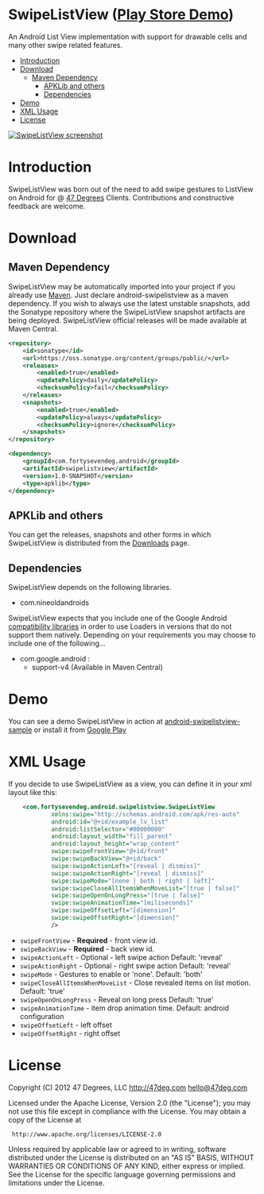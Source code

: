 SwipeListView ([Play Store Demo][1])
=============

An Android List View implementation with support for drawable cells and many other swipe related features.

- [Introduction](#introduction)
- [Download](#download)
  - [Maven Dependency](#maven-dependency)
	- [APKLib and others](#apklib-and-others)
	- [Dependencies](#dependencies)
- [Demo](#demo)
- [XML Usage](#xml-usage)
- [License](#license)
 
[![SwipeListView screenshot][6]][7]

# Introduction

SwipeListView was born out of the need to add swipe gestures to ListView on Android for 
@ [47 Degrees][4] Clients. Contributions and constructive feedback are welcome.

# Download

## Maven Dependency

SwipeListView may be automatically imported into your project if you already use [Maven](http://maven.apache.org/). 
Just declare android-swipelistview as a maven dependency.
If you wish to always use the latest unstable snapshots, add the Sonatype repository where the SwipeListView 
snapshot artifacts are being deployed.
SwipeListView official releases will be made available at Maven Central.

```xml
<repository>
    <id>sonatype</id>
    <url>https://oss.sonatype.org/content/groups/public/</url>
    <releases>
        <enabled>true</enabled>
        <updatePolicy>daily</updatePolicy>
        <checksumPolicy>fail</checksumPolicy>
    </releases>
    <snapshots>
        <enabled>true</enabled>
        <updatePolicy>always</updatePolicy>
        <checksumPolicy>ignore</checksumPolicy>
    </snapshots>
</repository>

<dependency>
    <groupId>com.fortysevendeg.android</groupId>
    <artifactId>swipelistview</artifactId>
    <version>1.0-SNAPSHOT</version>
    <type>apklib</type>
</dependency>
```
## APKLib and others

You can get the releases, snapshots and other forms in which SwipeListView is distributed from the
[Downloads][5] page.

## Dependencies

SwipeListView depends on the following libraries.

- com.nineoldandroids 

SwipeListView expects that you include one of the Google Android [compatibility libraries][3] in order to use Loaders in versions that do not support them natively.
Depending on your requirements you may choose to include one of the following...

- com.google.android :
    - support-v4 (Available in Maven Central)

# Demo

You can see a demo SwipeListView in action at [android-swipelistview-sample][2] or install it from [Google Play][1]


# XML Usage

If you decide to use SwipeListView as a view, you can define it in your xml layout like this:

```xml
    <com.fortysevendeg.android.swipelistview.SwipeListView
            xmlns:swipe="http://schemas.android.com/apk/res-auto"
            android:id="@+id/example_lv_list"
            android:listSelector="#00000000"
            android:layout_width="fill_parent"
            android:layout_height="wrap_content"
            swipe:swipeFrontView="@+id/front"
            swipe:swipeBackView="@+id/back"
            swipe:swipeActionLeft="[reveal | dismiss]"
            swipe:swipeActionRight="[reveal | dismiss]"
            swipe:swipeMode="[none | both | right | left]"
            swipe:swipeCloseAllItemsWhenMoveList="[true | false]"
            swipe:swipeOpenOnLongPress="[true | false]"
            swipe:swipeAnimationTime="[miliseconds]"
            swipe:swipeOffsetLeft="[dimension]"
            swipe:swipeOffsetRight="[dimension]"
            />
```

* `swipeFrontView` - **Required** - front view id.
* `swipeBackView` - **Required** - back view id.
* `swipeActionLeft` - Optional - left swipe action Default: 'reveal'
* `swipeActionRight` - Optional - right swipe action Default: 'reveal'
* `swipeMode` - Gestures to enable or 'none'. Default: 'both'
* `swipeCloseAllItemsWhenMoveList` - Close revealed items on list motion. Default: 'true'
* `swipeOpenOnLongPress` - Reveal on long press Default: 'true'
* `swipeAnimationTime` - item drop animation time. Default: android configuration
* `swipeOffsetLeft` - left offset
* `swipeOffsetRight` - right offset

# License

Copyright (C) 2012 47 Degrees, LLC
http://47deg.com
hello@47deg.com

Licensed under the Apache License, Version 2.0 (the "License");
you may not use this file except in compliance with the License.
You may obtain a copy of the License at

     http://www.apache.org/licenses/LICENSE-2.0

Unless required by applicable law or agreed to in writing, software
distributed under the License is distributed on an "AS IS" BASIS,
WITHOUT WARRANTIES OR CONDITIONS OF ANY KIND, either express or implied.
See the License for the specific language governing permissions and
limitations under the License.

[1]: https://play.google.com/store/apps/details?id=com.fortysevendeg.android.swipelistview
[2]: https://github.com/47deg/android-swipelistview-sample
[3]: http://developer.android.com/intl/es/tools/extras/support-library.html
[4]: http://47deg.com
[5]: https://github.com/47deg/android-swipelistview/downloads
[6]: https://raw.github.com/47deg/android-swipelistview-sample/master/screenshot_swipelistview_small.png
[7]: https://raw.github.com/47deg/android-swipelistview-sample/master/screenshot_swipelistview_large.png
